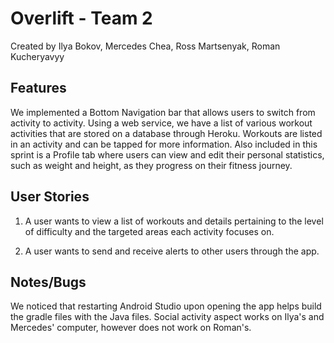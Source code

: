 # Overlift - Team 2

Created by Ilya Bokov, Mercedes Chea, Ross Martsenyak, Roman Kucheryavyy

## Features

We implemented a Bottom Navigation bar that allows users to switch from activity to activity. 
Using a web service, we have a list of various workout activities that are stored on a database through
Heroku. Workouts are listed in an activity and can be tapped for more information. Also included in this sprint is a Profile tab where users can view and edit their personal 
statistics, such as weight and height, as they progress on their fitness journey.

## User Stories

1. A user wants to view a list of workouts and details pertaining to the level of difficulty 
and the targeted areas each activity focuses on.

2. A user wants to send and receive alerts to other users through the app.

## Notes/Bugs
We noticed that restarting Android Studio upon opening the app helps build the gradle files with the Java files.
Social activity aspect works on Ilya's and Mercedes' computer, however does not work on Roman's.
